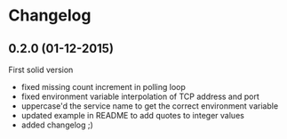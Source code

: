 # Changelog

## 0.2.0 (01-12-2015)
First solid version

- fixed missing count increment in polling loop
- fixed environment variable interpolation of TCP address and port
- uppercase'd the service name to get the correct environment variable
- updated example in README to add quotes to integer values
- added changelog ;)